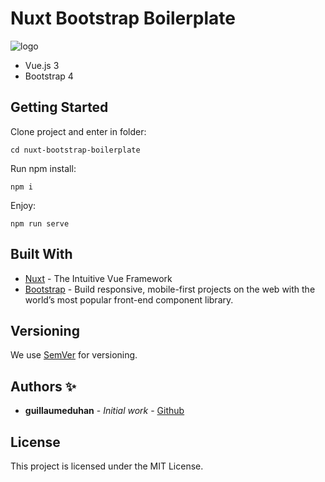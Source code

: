 # Nuxt Bootstrap Boilerplate

![logo](https://repository-images.githubusercontent.com/290322329/8308df80-1edb-11eb-8593-dece3eb988e4)

- Vue.js 3
- Bootstrap 4

## Getting Started

Clone project and enter in folder:

```
cd nuxt-bootstrap-boilerplate
```

Run npm install:

```
npm i
```

Enjoy:

```
npm run serve
```

## Built With

- [Nuxt](https://cli.vuejs.org/) - The Intuitive Vue Framework
- [Bootstrap](https://getbootstrap.com/) - Build responsive, mobile-first projects on the web with the world’s most popular front-end component library.

## Versioning

We use [SemVer](http://semver.org/) for versioning.

## Authors ✨

- **guillaumeduhan** - _Initial work_ - [Github](https://github.com/guillaumeduhan)

## License

This project is licensed under the MIT License.
